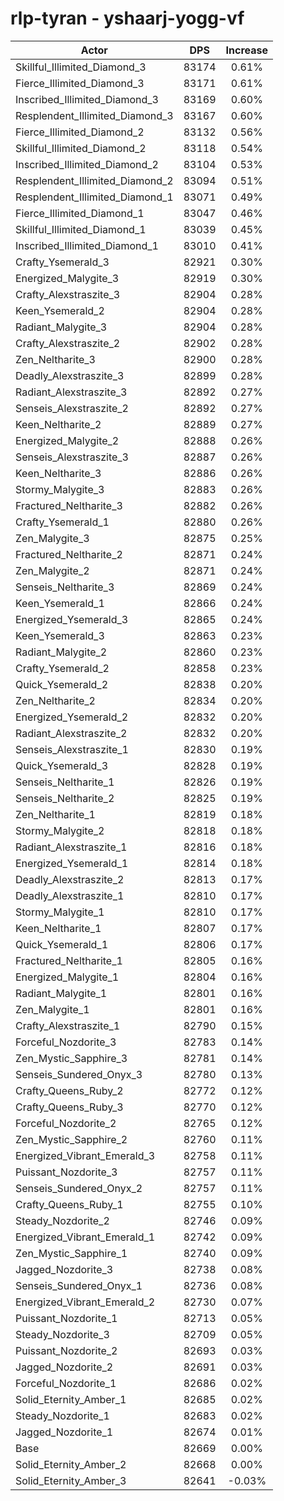 # rlp-tyran - yshaarj-yogg-vf
| Actor | DPS | Increase |
|---|:---:|:---:|
|Skillful_Illimited_Diamond_3|83174|0.61%|
|Fierce_Illimited_Diamond_3|83171|0.61%|
|Inscribed_Illimited_Diamond_3|83169|0.60%|
|Resplendent_Illimited_Diamond_3|83167|0.60%|
|Fierce_Illimited_Diamond_2|83132|0.56%|
|Skillful_Illimited_Diamond_2|83118|0.54%|
|Inscribed_Illimited_Diamond_2|83104|0.53%|
|Resplendent_Illimited_Diamond_2|83094|0.51%|
|Resplendent_Illimited_Diamond_1|83071|0.49%|
|Fierce_Illimited_Diamond_1|83047|0.46%|
|Skillful_Illimited_Diamond_1|83039|0.45%|
|Inscribed_Illimited_Diamond_1|83010|0.41%|
|Crafty_Ysemerald_3|82921|0.30%|
|Energized_Malygite_3|82919|0.30%|
|Crafty_Alexstraszite_3|82904|0.28%|
|Keen_Ysemerald_2|82904|0.28%|
|Radiant_Malygite_3|82904|0.28%|
|Crafty_Alexstraszite_2|82902|0.28%|
|Zen_Neltharite_3|82900|0.28%|
|Deadly_Alexstraszite_3|82899|0.28%|
|Radiant_Alexstraszite_3|82892|0.27%|
|Senseis_Alexstraszite_2|82892|0.27%|
|Keen_Neltharite_2|82889|0.27%|
|Energized_Malygite_2|82888|0.26%|
|Senseis_Alexstraszite_3|82887|0.26%|
|Keen_Neltharite_3|82886|0.26%|
|Stormy_Malygite_3|82883|0.26%|
|Fractured_Neltharite_3|82882|0.26%|
|Crafty_Ysemerald_1|82880|0.26%|
|Zen_Malygite_3|82875|0.25%|
|Fractured_Neltharite_2|82871|0.24%|
|Zen_Malygite_2|82871|0.24%|
|Senseis_Neltharite_3|82869|0.24%|
|Keen_Ysemerald_1|82866|0.24%|
|Energized_Ysemerald_3|82865|0.24%|
|Keen_Ysemerald_3|82863|0.23%|
|Radiant_Malygite_2|82860|0.23%|
|Crafty_Ysemerald_2|82858|0.23%|
|Quick_Ysemerald_2|82838|0.20%|
|Zen_Neltharite_2|82834|0.20%|
|Energized_Ysemerald_2|82832|0.20%|
|Radiant_Alexstraszite_2|82832|0.20%|
|Senseis_Alexstraszite_1|82830|0.19%|
|Quick_Ysemerald_3|82828|0.19%|
|Senseis_Neltharite_1|82826|0.19%|
|Senseis_Neltharite_2|82825|0.19%|
|Zen_Neltharite_1|82819|0.18%|
|Stormy_Malygite_2|82818|0.18%|
|Radiant_Alexstraszite_1|82816|0.18%|
|Energized_Ysemerald_1|82814|0.18%|
|Deadly_Alexstraszite_2|82813|0.17%|
|Deadly_Alexstraszite_1|82810|0.17%|
|Stormy_Malygite_1|82810|0.17%|
|Keen_Neltharite_1|82807|0.17%|
|Quick_Ysemerald_1|82806|0.17%|
|Fractured_Neltharite_1|82805|0.16%|
|Energized_Malygite_1|82804|0.16%|
|Radiant_Malygite_1|82801|0.16%|
|Zen_Malygite_1|82801|0.16%|
|Crafty_Alexstraszite_1|82790|0.15%|
|Forceful_Nozdorite_3|82783|0.14%|
|Zen_Mystic_Sapphire_3|82781|0.14%|
|Senseis_Sundered_Onyx_3|82780|0.13%|
|Crafty_Queens_Ruby_2|82772|0.12%|
|Crafty_Queens_Ruby_3|82770|0.12%|
|Forceful_Nozdorite_2|82765|0.12%|
|Zen_Mystic_Sapphire_2|82760|0.11%|
|Energized_Vibrant_Emerald_3|82758|0.11%|
|Puissant_Nozdorite_3|82757|0.11%|
|Senseis_Sundered_Onyx_2|82757|0.11%|
|Crafty_Queens_Ruby_1|82755|0.10%|
|Steady_Nozdorite_2|82746|0.09%|
|Energized_Vibrant_Emerald_1|82742|0.09%|
|Zen_Mystic_Sapphire_1|82740|0.09%|
|Jagged_Nozdorite_3|82738|0.08%|
|Senseis_Sundered_Onyx_1|82736|0.08%|
|Energized_Vibrant_Emerald_2|82730|0.07%|
|Puissant_Nozdorite_1|82713|0.05%|
|Steady_Nozdorite_3|82709|0.05%|
|Puissant_Nozdorite_2|82693|0.03%|
|Jagged_Nozdorite_2|82691|0.03%|
|Forceful_Nozdorite_1|82686|0.02%|
|Solid_Eternity_Amber_1|82685|0.02%|
|Steady_Nozdorite_1|82683|0.02%|
|Jagged_Nozdorite_1|82674|0.01%|
|Base|82669|0.00%|
|Solid_Eternity_Amber_2|82668|0.00%|
|Solid_Eternity_Amber_3|82641|-0.03%|
